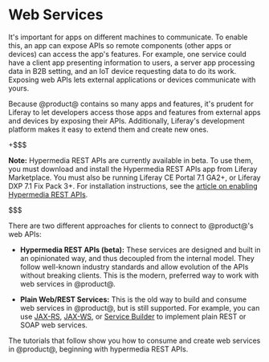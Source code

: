 # Web Services [](id=web-services)

It's important for apps on different machines to communicate. To enable this, an
app can expose APIs so remote components (other apps or devices) can access the
app's features. For example, one service could have a client app presenting
information to users, a server app processing data in B2B setting, and an IoT
device requesting data to do its work. Exposing web APIs lets external
applications or devices communicate with yours. 

Because @product@ contains so many apps and features, it's prudent for Liferay
to let developers access those apps and features from external apps and devices
by exposing their APIs. Additionally, Liferay's development platform makes it
easy to extend them and create new ones. 

+$$$

**Note:** Hypermedia REST APIs are currently available in beta. To use them, you
must download and install the Hypermedia REST APIs app from Liferay Marketplace. 
You must also be running Liferay CE Portal 7.1 GA2+, or Liferay DXP 7.1 Fix Pack 
3+. For installation instructions, see the 
[article on enabling Hypermedia REST APIs](/develop/tutorials/-/knowledge_base/7-1/enabling-hypermedia-rest-apis). 

$$$

There are two different approaches for clients to connect to @product@'s web 
APIs: 

-   **Hypermedia REST APIs (beta):** These services are designed and built in an 
    opinionated way, and thus decoupled from the internal model. They follow 
    well-known industry standards and allow evolution of the APIs without 
    breaking clients. This is the modern, preferred way to work with web 
    services in @product@. 

-   **Plain Web/REST Services:** This is the old way to build and consume web 
    services in @product@, but is still supported. For example, you can use 
    [JAX-RS](/develop/tutorials/-/knowledge_base/7-1/jax-rs), 
    [JAX-WS](/develop/tutorials/-/knowledge_base/7-1/jax-ws), 
    or 
    [Service Builder](/develop/tutorials/-/knowledge_base/7-1/service-builder-web-services) 
    to implement plain REST or SOAP web services. 

The tutorials that follow show you how to consume and create web services in 
@product@, beginning with hypermedia REST APIs. 
